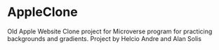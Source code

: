 # AppleClone
Old Apple Website Clone project for Microverse program for practicing backgrounds and gradients. Project by Helcio Andre and Alan Solis
